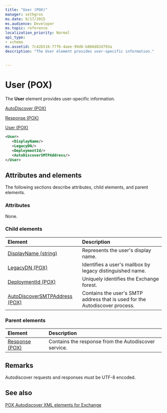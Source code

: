 ```yaml
---
title: "User (POX)"
manager: sethgros
ms.date: 9/17/2015
ms.audience: Developer
ms.topic: reference
localization_priority: Normal
api_type:
- schema
ms.assetid: 7c42b516-77f6-4aee-99d8-b866d82d793a
description: "The User element provides user-specific information."
 
 
---
```


# User (POX)

The **User** element provides user-specific information. 
  
[AutoDiscover (POX)](autodiscover-pox.md)
  
[Response (POX)](response-pox.md)
  
[User (POX)](user-pox.md)
  
```xml
<User>
   <DisplayName/>
   <LegacyDN/>
   <DeploymentId/>
   <AutoDiscoverSMTPAddress/>
</User>
```

## Attributes and elements

The following sections describe attributes, child elements, and parent elements.
  
### Attributes

None.
  
### Child elements

|**Element**|**Description**|
|:-----|:-----|
|[DisplayName (string)](displayname-string.md) <br/> |Represents the user's display name.  <br/> |
|[LegacyDN (POX)](legacydn-pox.md) <br/> |Identifies a user's mailbox by legacy distinguished name.  <br/> |
|[DeploymentId (POX)](deploymentid-pox.md) <br/> |Uniquely identifies the Exchange forest.  <br/> |
|[AutoDiscoverSMTPAddress (POX)](autodiscoversmtpaddress-pox.md) <br/> |Contains the user's SMTP address that is used for the Autodiscover process.  <br/> |
   
### Parent elements

|**Element**|**Description**|
|:-----|:-----|
|[Response (POX)](response-pox.md) <br/> |Contains the response from the Autodiscover service.  <br/> |
   
## Remarks

Autodiscover requests and responses must be UTF-8 encoded.
  
## See also



[POX Autodiscover XML elements for Exchange](pox-autodiscover-xml-elements-for-exchange.md)

